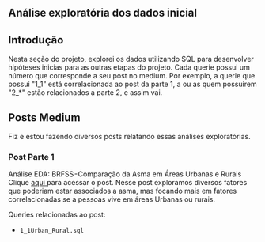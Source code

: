 ## Análise exploratória dos dados inicial
## Introdução
Nesta seção do projeto, explorei os dados utilizando SQL para desenvolver hipóteses inicias para as outras etapas do projeto. Cada querie possui um número que corresponde a seu post no medium.
Por exemplo, a querie que possui "1_1" está correlacionada ao post da parte 1, a ou as quem possuirem "2_*" estão relacionados a parte 2, e assim vai.

## Posts Medium
Fiz e estou fazendo diversos posts relatando essas análises exploratórias.

### Post Parte 1
Análise EDA: BRFSS - Comparação da Asma em Áreas Urbanas e Rurais 
Clique <a href = "https://medium.com/@phbonamin/otimizando-a-estrutura-de-tabelas-para-an%C3%A1lise-de-dados-em-sql-35def4933184" > aqui </a>para acessar o post.
Nesse post exploramos diversos fatores que poderiam estar associados a asma, mas focando mais  em fatores correlacionadas se a pessoas vive em  áreas Urbanas ou rurais.

Queries relacionadas ao post:
- ```1_1Urban_Rural.sql```



